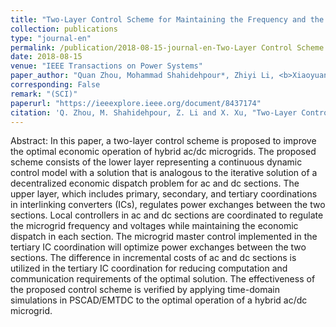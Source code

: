 ```yaml
---
title: "Two-Layer Control Scheme for Maintaining the Frequency and the Optimal Economic Operation of Hybrid AC/DC Microgrids"
collection: publications
type: "journal-en"
permalink: /publication/2018-08-15-journal-en-Two-Layer Control Scheme for Maintaining the Frequency and the Optimal Economic Operation of Hybrid AC/DC Microgrids
date: 2018-08-15
venue: "IEEE Transactions on Power Systems"
paper_author: "Quan Zhou, Mohammad Shahidehpour*, Zhiyi Li, <b>Xiaoyuan Xu</b>"
corresponding: False
remark: "(SCI)"
paperurl: "https://ieeexplore.ieee.org/document/8437174"
citation: 'Q. Zhou, M. Shahidehpour, Z. Li and X. Xu, "Two-Layer Control Scheme for Maintaining the Frequency and the Optimal Economic Operation of Hybrid AC/DC Microgrids," <i>IEEE Transactions on Power Systems</i>, vol. 34, no. 1, pp. 64-75, 2019.'
---
```


Abstract:
In this paper, a two-layer control scheme is proposed to improve the optimal economic operation of hybrid ac/dc microgrids. The proposed scheme consists of the lower layer representing a continuous dynamic control model with a solution that is analogous to the iterative solution of a decentralized economic dispatch problem for ac and dc sections. The upper layer, which includes primary, secondary, and tertiary coordinations in interlinking converters (ICs), regulates power exchanges between the two sections. Local controllers in ac and dc sections are coordinated to regulate the microgrid frequency and voltages while maintaining the economic dispatch in each section. The microgrid master control implemented in the tertiary IC coordination will optimize power exchanges between the two sections. The difference in incremental costs of ac and dc sections is utilized in the tertiary IC coordination for reducing computation and communication requirements of the optimal solution. The effectiveness of the proposed control scheme is verified by applying time-domain simulations in PSCAD/EMTDC to the optimal operation of a hybrid ac/dc microgrid.